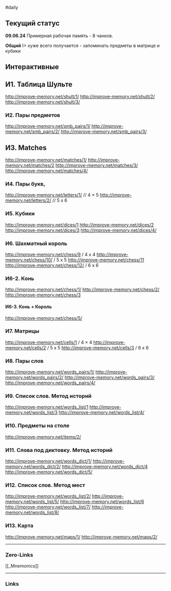 #daily
## Текущий статус
**09.06.24**
Примерная рабочая память - 8 чанков.

**Общий**
I> хуже всего получается - запоминать предметы в матрице и кубики

## Интерактивные
## И1. Таблица Шульте

http://improve-memory.net/shult/1/
http://improve-memory.net/shult/2/
http://improve-memory.net/shult/3/
### И2. Пары предметов
http://improve-memory.net/smb_pairs/1/
http://improve-memory.net/smb_pairs/2/
http://improve-memory.net/smb_pairs/3/
## И3. Matches
http://improve-memory.net/matches/1/
http://improve-memory.net/matches/2
http://improve-memory.net/matches/3/
http://improve-memory.net/matches/4/
### И4. Пары букв,
http://improve-memory.net/letters/1/ //  4 × 5
http://improve-memory.net/letters/2/ // 5 x 6

### И5. Кубики
http://improve-memory.net/dices/1
http://improve-memory.net/dices/2
http://improve-memory.net/dices/3
http://improve-memory.net/dices/4/
### И6. Шахматный король
http://improve-memory.net/chess/9 / 4 x 4
http://improve-memory.net/chess/10/ / 5 x 5
http://improve-memory.net/chess/11
http://improve-memory.net/chess/12/ / 6 x 6
### И6-2. Конь
http://improve-memory.net/chess/1/
http://improve-memory.net/chess/2/
http://improve-memory.net/chess/3
#### И6-3. Конь + Король
http://improve-memory.net/chess/5/
### И7. Матрицы 
http://improve-memory.net/cells/1 / 4 × 4
http://improve-memory.net/cells/2 / 5 x 5
http://improve-memory.net/cells/3 / 6 x 6

### И8. Пары слов
http://improve-memory.net/words_pairs/1/
http://improve-memory.net/words_pairs/2/
http://improve-memory.net/words_pairs/3/
http://improve-memory.net/words_pairs/4/
### И9. Список слов. Метод историй
http://improve-memory.net/words_list/1
http://improve-memory.net/words_list/3
http://improve-memory.net/words_list/4/

### И10. Предметы на столе
http://improve-memory.net/items/2/

### И11. Слова под диктовку. Метод историй
http://improve-memory.net/words_dict/1/
http://improve-memory.net/words_dict/2/
http://improve-memory.net/words_dict/4
http://improve-memory.net/words_dict/5/
### И12. Список слов. Метод мест
http://improve-memory.net/words_list/2/
http://improve-memory.net/words_list/5/
http://improve-memory.net/words_list/6
http://improve-memory.net/words_list/7/
http://improve-memory.net/words_list/8/

### И13. Карта
http://improve-memory.net/maps/1/
http://improve-memory.net/maps/2/






____
### Zero-Links
[[_Mnemonics]]
____
### Links